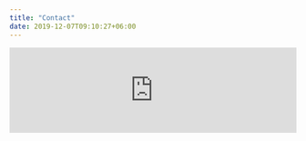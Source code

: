 ```yaml
---
title: "Contact"
date: 2019-12-07T09:10:27+06:00
---
```


<iframe src="https://docs.google.com/forms/d/e/1FAIpQLSc1Jk4W5-_Hn_ovy1IMiA2QBtVrvhfKc3K94mdCNZCv8-udgA/viewform?embedded=true" width="100%" frameborder="0" marginheight="0" marginwidth="0">Loading…</iframe>